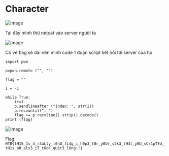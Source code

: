 # Character

![image](https://github.com/wdchocopie/CTF-learning/assets/81132394/412f6c1e-4702-497f-b125-d6638ffd29c6)

Tại đây mình thử netcat vào server người ta

![image](https://github.com/wdchocopie/CTF-learning/assets/81132394/bb097de9-5aad-4be0-bdc2-6bdcbe497e5a)

Có vẻ flag sẽ dài nên mình code 1 đoạn script kết nối tới server của họ 

```
import pwn

p=pwn.remote ("", "")

flag = ""

i = -1

while True:
    i+=1
    p.sendlineafter ("index: ", str(i))
    p.recvuntil(": ")
    flag += p.recvline().strip().decode()
print (flag)
```

![image](https://github.com/wdchocopie/CTF-learning/assets/81132394/e52e9d8a-0a7c-44ff-8c41-ec5193506f81)

Flag: `HTB{tH15_1s_4_r3aLly_l0nG_fL4g_i_h0p3_f0r_y0Ur_s4k3_tH4t_y0U_sCr1pTEd_tH1s_oR_els3_iT_t0oK_qU1t3_l0ng!!}`
